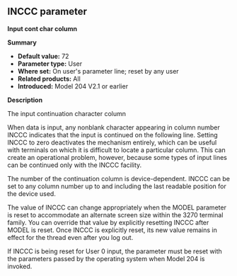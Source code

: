 ## INCCC parameter

**Input cont char column**

**Summary**

* **Default value:** 72
* **Parameter type:** User
* **Where set:** On user's parameter line; reset by any user
* **Related products:** All
* **Introduced:** Model 204 V2.1 or earlier

**Description**

The input continuation character column

When data is input, any nonblank character appearing in column number INCCC indicates that the input is continued on the following line. Setting INCCC to zero deactivates the mechanism entirely, which can be useful with terminals on which it is difficult to locate a particular column. This can create an operational problem, however, because some types of input lines can be continued only with the INCCC facility.

The number of the continuation column is device-dependent. INCCC can be set to any column number up to and including the last readable position for the device used.

The value of INCCC can change appropriately when the MODEL parameter is reset to accommodate an alternate screen size within the 3270 terminal family. You can override that value by explicitly resetting INCCC after MODEL is reset. Once INCCC is explicitly reset, its new value remains in effect for the thread even after you log out.

If INCCC is being reset for User 0 input, the parameter must be reset with the parameters passed by the operating system when Model 204 is invoked.
